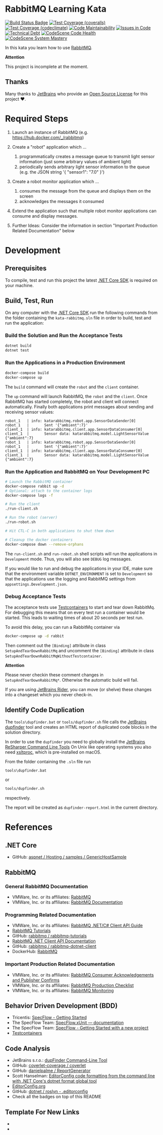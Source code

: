 # RabbitMQ Learning Kata

[![Build Status Badge](https://github.com/wonderbird/kata-rabbitmq/workflows/.NET%20Core/badge.svg)](https://github.com/wonderbird/kata-rabbitmq/actions?query=workflow%3A%22.NET+Core%22)
[![Test Coverage (coveralls)](https://img.shields.io/coveralls/github/wonderbird/kata-rabbitmq)](https://coveralls.io/github/wonderbird/kata-rabbitmq)
[![Test Coverage (codeclimate)](https://img.shields.io/codeclimate/coverage-letter/wonderbird/kata-rabbitmq)](https://codeclimate.com/github/wonderbird/kata-rabbitmq/trends/test_coverage_total)
[![Code Maintainability](https://img.shields.io/codeclimate/maintainability-percentage/wonderbird/kata-rabbitmq)](https://codeclimate.com/github/wonderbird/kata-rabbitmq)
[![Issues in Code](https://img.shields.io/codeclimate/issues/wonderbird/kata-rabbitmq)](https://codeclimate.com/github/wonderbird/kata-rabbitmq/issues)
[![Technical Debt](https://img.shields.io/codeclimate/tech-debt/wonderbird/kata-rabbitmq)](https://codeclimate.com/github/wonderbird/kata-rabbitmq)
[![CodeScene Code Health](https://codescene.io/projects/11051/status-badges/code-health)](https://codescene.io/projects/11051/jobs/latest-successful/results)
[![CodeScene System Mastery](https://codescene.io/projects/11051/status-badges/system-mastery)](https://codescene.io/projects/11051/jobs/latest-successful/results)

In this kata you learn how to use [RabbitMQ](https://www.rabbitmq.com).

**Attention**

This project is incomplete at the moment.

## Thanks

Many thanks to [JetBrains](https://www.jetbrains.com/?from=kata-rabbitmq) who provide an [Open Source License](https://www.jetbrains.com/community/opensource/) for this project ❤️.

# Required Steps

1. Launch an instance of RabbitMQ (e.g. https://hub.docker.com/_/rabbitmq)
   
2. Create a "robot" application which ...
   1. programmatically creates a message queue to transmit light sensor information (just some arbitrary values of ambient light)
   2. periodically sends arbitrary light sensor information to the queue (e.g. the JSON string '{ "sensor1": "7.0" }')

3. Create a robot monitor application which ...
   1. consumes the message from the queue and displays them on the screen
   2. acknowledges the messages it consumed

4. Extend the application such that multiple robot monitor applications can consume and display messages. 

999. Further Ideas: Consider the information in section "Important Production Related Documentation" below

# Development

## Prerequisites

To compile, test and run this project the latest [.NET Core SDK](https://dotnet.microsoft.com/download) is required on your machine.

## Build, Test, Run

On any computer with the [.NET Core SDK](https://dotnet.microsoft.com/download) run the following commands from the
folder containing the `kata-rabbitmq.sln` file in order to build, test and run the application:

### Build the Solution and Run the Acceptance Tests

```sh
dotnet build
dotnet test
```

### Run the Applications in a Production Environment

```sh
docker-compose build
docker-compose up
```

The `build` command will create the `robot` and the `client` container.

The `up` command will launch RabbitMQ, the `robot` and the `client`. Once RabbitMQ has
started completely, the robot and client will connect automatically. Finally both
applications print messages about sending and receiving sensor values:

```
robot_1   | info: katarabbitmq.robot.app.SensorDataSender[0]
robot_1   |       Sent '{"ambient":7}'
client_1  | info: katarabbitmq.client.app.SensorDataConsumer[0]
client_1  |       Sensor data: katarabbitmq.model.LightSensorValue {"ambient":7}
robot_1   | info: katarabbitmq.robot.app.SensorDataSender[0]
robot_1   |       Sent '{"ambient":7}'
client_1  | info: katarabbitmq.client.app.SensorDataConsumer[0]
client_1  |       Sensor data: katarabbitmq.model.LightSensorValue {"ambient":7}
```

### Run the Application and RabbitMQ on Your Development PC

```sh
# Launch the RabbitMQ container
docker-compose rabbit up -d
# Optional: attach to the container logs
docker-compose logs -f

# Run the client
./run-client.sh

# Run the robot (server)
./run-robot.sh

# Hit CTL-C in both applications to shut them down

# Cleanup the docker containers
docker-compose down --remove-orphans
```

The `run-client.sh` and `run-robot.sh` shell scripts will run the applications in
`Development` mode. Thus, you will also see `DEBUG` log messages.

If you would like to run and debug the applications in your IDE, make sure that
the environment variable `DOTNET_ENVIRONMENT` is set to `Development` so that
the applications use the logging and RabbitMQ settings from
`appsettings.Development.json`.

### Debug Acceptance Tests

The acceptance tests use [Testcontainers](https://www.testcontainers.org/) to
start and tear down RabbitMq. For debugging this means that on every test run
a container would be started. This leads to waiting times of about 20 seconds
per test run.

To avoid this delay, you can run a RabbitMq container via

```sh
docker-compose up -d rabbit
```

Then comment out the `[Binding]` attribute in class `SetupAndTearDownRabbitMq`
and uncomment the `[Binding]` attribute in class `SetupAndTearDownRabbitMqWithoutTestcontainer`.

**Attention**

Please never checkin these comment changes in `SetupAndTearDownRabbitMq*`. Otherwise
the automatic build will fail.

If you are using [JetBrains Rider](https://www.jetbrains.com/en-us/rider/), you can move
(or shelve) these changes into a changeset which you never check-in.

## Identify Code Duplication

The `tools\dupfinder.bat` or `tools/dupfinder.sh` file calls the [JetBrains dupfinder](https://www.jetbrains.com/help/resharper/dupFinder.html) tool and creates an HTML report of duplicated code blocks in the solution directory.

In order to use the `dupfinder` you need to globally install the [JetBrains ReSharper Command Line Tools](https://www.jetbrains.com/help/resharper/ReSharper_Command_Line_Tools.html)
On Unix like operating systems you also need [xsltproc](http://xmlsoft.org/XSLT/xsltproc2.html), which is pre-installed on macOS.

From the folder containing the `.sln` file run

```sh
tools\dupfinder.bat
```

or

```sh
tools/dupfinder.sh
```

respectively.

The report will be created as `dupfinder-report.html` in the current directory.

# References

## .NET Core

* GitHub: [aspnet / Hosting / samples / GenericHostSample](https://github.com/aspnet/Hosting/tree/2.2.0/samples/GenericHostSample)

## RabbitMQ

### General RabbitMQ Documentation

* VMWare, Inc. or its affiliates: [RabbitMQ](https://www.rabbitmq.com/)
* VMWare, Inc. or its affiliates: [RabbitMQ Documentation](https://www.rabbitmq.com/documentation.html)

### Programming Related Documentation

* VMWare, Inc. or its affiliates: [RabbitMQ .NET/C# Client API Guide](https://www.rabbitmq.com/dotnet-api-guide.html)
* [RabbitMQ Tutorials](https://www.rabbitmq.com/getstarted.html)
* GitHub: [rabbitmq / rabbitmq-tutorials](https://github.com/rabbitmq/rabbitmq-tutorials)
* [RabbitMQ .NET Client API Documentation](http://rabbitmq.github.io/rabbitmq-dotnet-client/api/RabbitMQ.Client.html)
* GitHub: [rabbitmq / rabbitmq-dotnet-client](https://github.com/rabbitmq/rabbitmq-dotnet-client)
* DockerHub: [RabbitMQ](https://hub.docker.com/_/rabbitmq)

### Important Production Related Documentation

* VMWare, Inc. or its affiliates: [RabbitMQ Consumer Acknowledgements and Publisher Confirms](https://www.rabbitmq.com/confirms.html)
* VMWare, Inc. or its affiliates: [RabbitMQ Production Checklist](https://www.rabbitmq.com/production-checklist.html)
* VMWare, Inc. or its affiliates: [RabbitMQ Monitoring](https://www.rabbitmq.com/monitoring.html)

## Behavior Driven Development (BDD)

* Tricentis: [SpecFlow - Getting Started](https://specflow.org/getting-started/)
* The SpecFlow Team: [SpecFlow.xUnit — documentation](https://docs.specflow.org/projects/specflow/en/latest/Integrations/xUnit.html)
* The SpecFlow Team: [SpecFlow - Getting Started with a new project](https://docs.specflow.org/projects/specflow/en/latest/Getting-Started/Getting-Started-With-A-New-Project.html?utm_source=website&utm_medium=newproject&utm_campaign=getting_started)
* [Testcontainers](https://www.testcontainers.org/)

## Code Analysis

* JetBrains s.r.o.: [dupFinder Command-Line Tool](https://www.jetbrains.com/help/resharper/dupFinder.html)
* GitHub: [coverlet-coverage / coverlet](https://github.com/coverlet-coverage/coverlet)
* GitHub: [danielpalme / ReportGenerator](https://github.com/danielpalme/ReportGenerator)
* Scott Hanselman: [EditorConfig code formatting from the command line with .NET Core's dotnet format global tool](https://www.hanselman.com/blog/editorconfig-code-formatting-from-the-command-line-with-net-cores-dotnet-format-global-tool)
* [EditorConfig.org](https://editorconfig.org)
* GitHub: [dotnet / roslyn - .editorconfig](https://github.com/dotnet/roslyn/blob/master/.editorconfig)
* Check all the badges on top of this README

## Template For New Links

* [ ]( )
* [ ]( )
